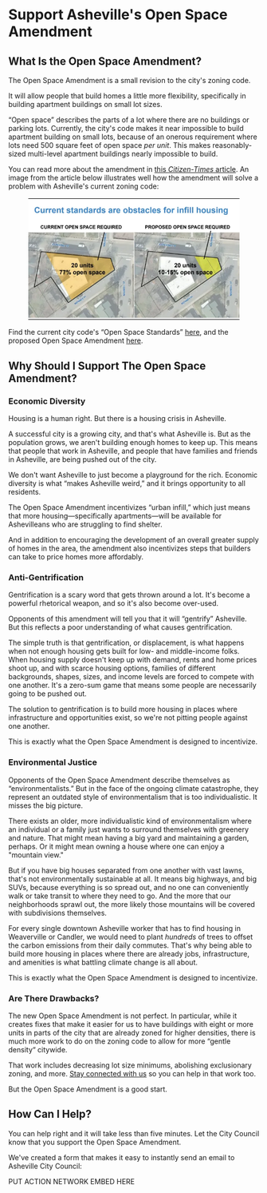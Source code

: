 # Support Asheville's Open Space Amendment

<!-- tab bar goes here? -->

## What Is the Open Space Amendment?

The Open Space Amendment is a small revision to the city's zoning code.

It will allow people that build homes a little more flexibility, specifically in building apartment buildings on small lot sizes.

“Open space” describes the parts of a lot where there are no buildings or parking lots. Currently, the city's code makes it near impossible to build apartment building on small lots, because of an onerous requirement where lots need 500 square feet of open space *per unit*. This makes reasonably-sized multi-level apartment buildings nearly impossible to build.

You can read more about the amendment in [this *Citizen-Times* article](https://www.citizen-times.com/story/news/local/2022/03/10/asheville-propose-zoning-amendment-reduce-open-space-requirements/9441722002/). An image from the article below illustrates well how the amendment will solve a problem with Asheville's current zoning code:

<figure style="border-top:1px solid black;border-bottom:1px solid black;margin-top:1rem;margin-bottom:1rem;"><img style="max-width:100%" src="img/open-space-amendment-figure.webp"></img></figure>

Find the current city code's “Open Space Standards” [here](https://library.municode.com/nc/asheville/codes/code_of_ordinances?nodeId=PTIICOOR_CH7DE_ARTXIDEDEST_S7-11-4OPSPST), and the proposed Open Space Amendment [here](https://drive.google.com/file/d/1zLtI4Ea13kIzbsqi4zOZadst4Akots2c/view).

## Why Should I Support The Open Space Amendment?

### Economic Diversity

Housing is a human right. But there is a housing crisis in Asheville.

A successful city is a growing city, and that's what Asheville is. But as the population grows, we aren't building enough homes to keep up. This means that people that work in Asheville, and people that have families and friends in Asheville, are being pushed out of the city.

We don't want Asheville to just become a playground for the rich. Economic diversity is what “makes Asheville weird,” and it brings opportunity to all residents.

The Open Space Amendment incentivizes “urban infill,” which just means that more housing—specifically apartments—will be available for Ashevilleans who are struggling to find shelter.

And in addition to encouraging the development of an overall greater supply of homes in the area, the amendment also incentivizes steps that builders can take to price homes more affordably.

### Anti-Gentrification

Gentrification is a scary word that gets thrown around a lot. It's become a powerful rhetorical weapon, and so it's also become over-used.

Opponents of this amendment will tell you that it will “gentrify” Asheville. But this reflects a poor understanding of what causes gentrification.

The simple truth is that gentrification, or displacement, is what happens when not enough housing gets built for low- and middle-income folks. When housing supply doesn't keep up with demand, rents and home prices shoot up, and with scarce housing options, families of different backgrounds, shapes, sizes, and income levels are forced to compete with one another. It's a zero-sum game that means some people are necessarily going to be pushed out.

The solution to gentrification is to build more housing in places where infrastructure and opportunities exist, so we're not pitting people against one another.

This is exactly what the Open Space Amendment is designed to incentivize.

### Environmental Justice

Opponents of the Open Space Amendment describe themselves as “environmentalists.” But in the face of the ongoing climate catastrophe, they represent an outdated style of environmentalism that is too individualistic. It misses the big picture.

There exists an older, more individualistic kind of environmentalism where an individual or a family just wants to surround themselves with greenery and nature. That might mean having a big yard and maintaining a garden, perhaps. Or it might mean owning a house where one can enjoy a "mountain view."

But if you have big houses separated from one another with vast lawns, that's not environmentally sustainable at all. It means big highways, and big SUVs, because everything is so spread out, and no one can conveniently walk or take transit to where they need to go. And the more that our neighborhoods sprawl out, the more likely those mountains will be covered with subdivisions themselves.

For every single downtown Asheville worker that has to find housing in Weaverville or Candler, we would need to plant *hundreds* of trees to offset the carbon emissions from their daily commutes. That's why being able to build more housing in places where there are already jobs, infrastructure, and amenities is what battling climate change is all about.

This is exactly what the Open Space Amendment is designed to incentivize.

### Are There Drawbacks?

The new Open Space Amendment is not perfect. In particular, while it creates fixes that make it easier for us to have buildings with eight or more units in parts of the city that are already zoned for higher densities, there is much more work to do on the zoning code to allow for more “gentle density“ citywide.

That work includes decreasing lot size minimums, abolishing exclusionary zoning, and more. [Stay connected with us](stay-connected.html) so you can help in that work too.

But the Open Space Amendment is a good start. 

## How Can I Help?

You can help right and it will take less than five minutes. Let the City Council know that you support the Open Space Amendment.

We've created a form that makes it easy to instantly send an email to Asheville City Council:

PUT ACTION NETWORK EMBED HERE
